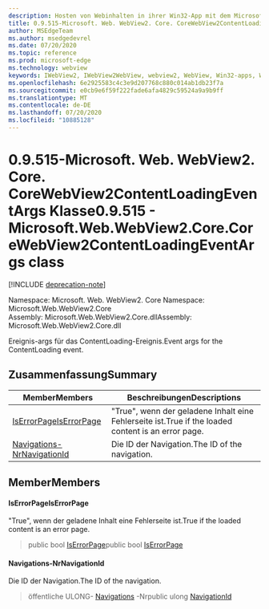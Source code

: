 ```yaml
---
description: Hosten von Webinhalten in ihrer Win32-App mit dem Microsoft Edge WebView2-Steuerelement
title: 0.9.515-Microsoft. Web. WebView2. Core. CoreWebView2ContentLoadingEventArgs
author: MSEdgeTeam
ms.author: msedgedevrel
ms.date: 07/20/2020
ms.topic: reference
ms.prod: microsoft-edge
ms.technology: webview
keywords: IWebView2, IWebView2WebView, webview2, WebView, Win32-apps, Win32, Edge, ICoreWebView2, ICoreWebView2Controller, Browser-Steuerelement, Edge-HTML
ms.openlocfilehash: 6e2925583c4c3e9d207768c880c014ab1db23f7a
ms.sourcegitcommit: e0cb9e6f59f222fade6afa4829c59524a9a9b9ff
ms.translationtype: MT
ms.contentlocale: de-DE
ms.lasthandoff: 07/20/2020
ms.locfileid: "10885128"
---
```

# <span data-ttu-id="ad555-104">0.9.515-Microsoft. Web. WebView2. Core. CoreWebView2ContentLoadingEventArgs Klasse</span><span class="sxs-lookup"><span data-stu-id="ad555-104">0.9.515 - Microsoft.Web.WebView2.Core.CoreWebView2ContentLoadingEventArgs class</span></span> 

[!INCLUDE [deprecation-note](../../includes/deprecation-note.md)]

<span data-ttu-id="ad555-105">Namespace: Microsoft. Web. WebView2. Core </span><span class="sxs-lookup"><span data-stu-id="ad555-105">Namespace: Microsoft.Web.WebView2.Core</span></span>\
<span data-ttu-id="ad555-106">Assembly: Microsoft.Web.WebView2.Core.dll</span><span class="sxs-lookup"><span data-stu-id="ad555-106">Assembly: Microsoft.Web.WebView2.Core.dll</span></span>

<span data-ttu-id="ad555-107">Ereignis-args für das ContentLoading-Ereignis.</span><span class="sxs-lookup"><span data-stu-id="ad555-107">Event args for the ContentLoading event.</span></span>

## <span data-ttu-id="ad555-108">Zusammenfassung</span><span class="sxs-lookup"><span data-stu-id="ad555-108">Summary</span></span>

 <span data-ttu-id="ad555-109">Member</span><span class="sxs-lookup"><span data-stu-id="ad555-109">Members</span></span>                        | <span data-ttu-id="ad555-110">Beschreibungen</span><span class="sxs-lookup"><span data-stu-id="ad555-110">Descriptions</span></span>
--------------------------------|---------------------------------------------
[<span data-ttu-id="ad555-111">IsErrorPage</span><span class="sxs-lookup"><span data-stu-id="ad555-111">IsErrorPage</span></span>](#iserrorpage) | <span data-ttu-id="ad555-112">"True", wenn der geladene Inhalt eine Fehlerseite ist.</span><span class="sxs-lookup"><span data-stu-id="ad555-112">True if the loaded content is an error page.</span></span>
[<span data-ttu-id="ad555-113">Navigations-Nr</span><span class="sxs-lookup"><span data-stu-id="ad555-113">NavigationId</span></span>](#navigationid) | <span data-ttu-id="ad555-114">Die ID der Navigation.</span><span class="sxs-lookup"><span data-stu-id="ad555-114">The ID of the navigation.</span></span>

## <span data-ttu-id="ad555-115">Member</span><span class="sxs-lookup"><span data-stu-id="ad555-115">Members</span></span>

#### <span data-ttu-id="ad555-116">IsErrorPage</span><span class="sxs-lookup"><span data-stu-id="ad555-116">IsErrorPage</span></span> 

<span data-ttu-id="ad555-117">"True", wenn der geladene Inhalt eine Fehlerseite ist.</span><span class="sxs-lookup"><span data-stu-id="ad555-117">True if the loaded content is an error page.</span></span>

> <span data-ttu-id="ad555-118">public bool [IsErrorPage](#iserrorpage)</span><span class="sxs-lookup"><span data-stu-id="ad555-118">public bool [IsErrorPage](#iserrorpage)</span></span>

#### <span data-ttu-id="ad555-119">Navigations-Nr</span><span class="sxs-lookup"><span data-stu-id="ad555-119">NavigationId</span></span> 

<span data-ttu-id="ad555-120">Die ID der Navigation.</span><span class="sxs-lookup"><span data-stu-id="ad555-120">The ID of the navigation.</span></span>

> <span data-ttu-id="ad555-121">öffentliche ULONG- [Navigations](#navigationid) -Nr</span><span class="sxs-lookup"><span data-stu-id="ad555-121">public ulong [NavigationId](#navigationid)</span></span>

